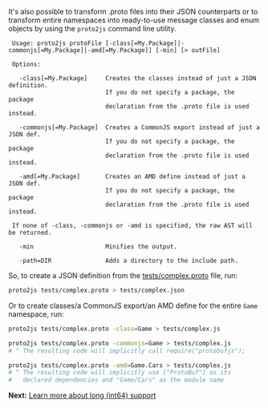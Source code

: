 It's also possible to transform .proto files into their JSON counterparts or to transform entire namespaces into ready-to-use message classes and enum objects by using the `proto2js` command line utility.

```
 Usage: proto2js protoFile [-class[=My.Package]|-commonjs[=My.Package]|-amd[=My.Package]] [-min] [> outFile]

 Options:

   -class[=My.Package]     Creates the classes instead of just a JSON definition.
                           If you do not specify a package, the package
                           declaration from the .proto file is used instead.

   -commonjs[=My.Package]  Creates a CommonJS export instead of just a JSON def.
                           If you do not specify a package, the package
                           declaration from the .proto file is used instead.

   -amd[=My.Package]       Creates an AMD define instead of just a JSON def.
                           If you do not specify a package, the package
                           declaration from the .proto file is used instead.

 If none of -class, -commonjs or -amd is specified, the raw AST will be returned.

   -min                    Minifies the output.

   -path=DIR               Adds a directory to the include path.
```

So, to create a JSON definition from the [tests/complex.proto](https://github.com/dcodeIO/ProtoBuf.js/blob/master/tests/complex.proto)
file, run:

```bash
proto2js tests/complex.proto > tests/complex.json
```

Or to create classes/a CommonJS export/an AMD define for the entire `Game` namespace, run:

```bash
proto2js tests/complex.proto -class=Game > tests/complex.js
```

```bash
proto2js tests/complex.proto -commonjs=Game > tests/complex.js
# ^ The resulting code will implicitly call require("protobufjs");
```

```bash
proto2js tests/complex.proto -amd=Game.Cars > tests/complex.js
# ^ The resulting code will implicitly use ["ProtoBuf"] as its
#   declared dependencies and "Game/Cars" as the module name
```

**Next:** [Learn more about long (int64) support](https://github.com/dcodeIO/ProtoBuf.js/wiki/Long)